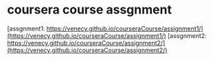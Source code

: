 # coursera course assgnment
[assgnment1: https://venecy.github.io/courseraCourse/assignment1/](https://venecy.github.io/courseraCourse/assignment1/)
[assgnment2: https://venecy.github.io/courseraCourse/assignment2/](https://venecy.github.io/courseraCourse/assignment2/)